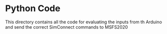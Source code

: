 # Python Code
This directory contains all the code for evaluating the inputs from th Arduino and send the correct SimConnect commands to MSFS2020
